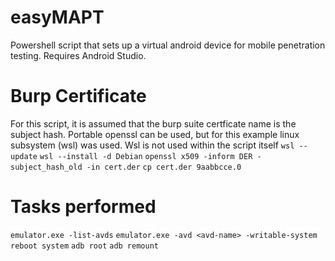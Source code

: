 # easyMAPT
Powershell script that sets up a virtual android device for mobile penetration testing. Requires Android Studio.

# Burp Certificate
For this script, it is assumed that the burp suite certficate name is the subject hash.
Portable openssl can be used, but for this example linux subsystem (wsl) was used. Wsl is not used within the script itself
``wsl --update``
``wsl --install -d Debian``
``openssl x509 -inform DER -subject_hash_old -in cert.der``
``cp cert.der 9aabbcce.0``


# Tasks performed
``emulator.exe -list-avds``
``emulator.exe -avd <avd-name> -writable-system``
``reboot system``
``adb root``
``adb remount``

